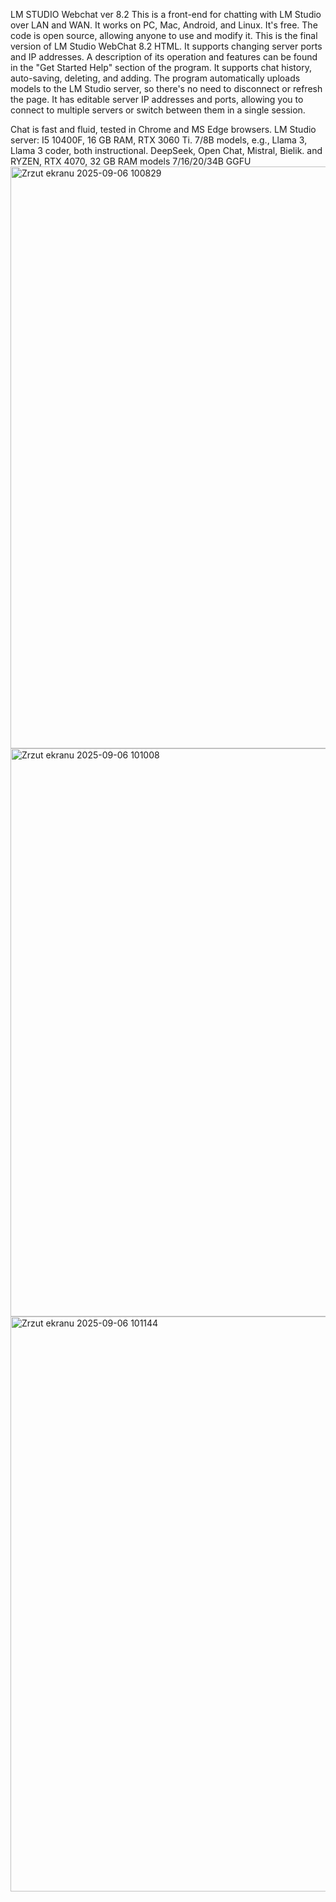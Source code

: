 LM STUDIO Webchat ver 8.2 This is a front-end for chatting with LM Studio over LAN and WAN. It works on PC, Mac, Android, and Linux. It's free. The code is open source, allowing anyone to use and modify it. This is the final version of LM Studio WebChat 8.2 HTML. It supports changing server ports and IP addresses. A description of its operation and features can be found in the "Get Started Help" section of the program. It supports chat history, auto-saving, deleting, and adding. The program automatically uploads models to the LM Studio server, so there's no need to disconnect or refresh the page. It has editable server IP addresses and ports, allowing you to connect to multiple servers or switch between them in a single session.

Chat is fast and fluid, tested in Chrome and MS Edge browsers. LM Studio server: I5 10400F, 16 GB RAM, RTX 3060 Ti. 7/8B models, e.g., Llama 3, Llama 3 coder, both instructional. DeepSeek, Open Chat, Mistral, Bielik. and RYZEN, RTX 4070, 32 GB RAM models 7/16/20/34B GGFU
<img width="1910" height="931" alt="Zrzut ekranu 2025-09-06 100829" src="https://github.com/user-attachments/assets/3a9347dd-4e42-4e1a-ba23-e46ec44a26e5" />
<img width="1891" height="909" alt="Zrzut ekranu 2025-09-06 101008" src="https://github.com/user-attachments/assets/0f424ca8-29aa-463e-8371-646d38fb7bdc" />
<img width="1902" height="920" alt="Zrzut ekranu 2025-09-06 101144" src="https://github.com/user-attachments/assets/a7a083eb-9caf-461f-a1e9-681142feff48" />
